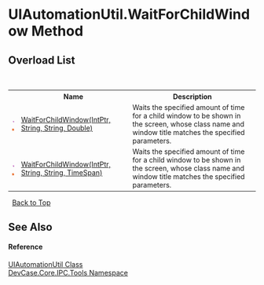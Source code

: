 # UIAutomationUtil.WaitForChildWindow Method 
 


## Overload List
&nbsp;<table><tr><th></th><th>Name</th><th>Description</th></tr><tr><td>![Public method](media/pubmethod.gif "Public method")![Static member](media/static.gif "Static member")</td><td><a href="M_DevCase_Core_IPC_Tools_UIAutomationUtil_WaitForChildWindow">WaitForChildWindow(IntPtr, String, String, Double)</a></td><td>
Waits the specified amount of time for a child window to be shown in the screen, whose class name and window title matches the specified parameters.</td></tr><tr><td>![Public method](media/pubmethod.gif "Public method")![Static member](media/static.gif "Static member")</td><td><a href="M_DevCase_Core_IPC_Tools_UIAutomationUtil_WaitForChildWindow_1">WaitForChildWindow(IntPtr, String, String, TimeSpan)</a></td><td>
Waits the specified amount of time for a child window to be shown in the screen, whose class name and window title matches the specified parameters.</td></tr></table>&nbsp;
<a href="#uiautomationutil.waitforchildwindow-method">Back to Top</a>

## See Also


#### Reference
<a href="T_DevCase_Core_IPC_Tools_UIAutomationUtil">UIAutomationUtil Class</a><br /><a href="N_DevCase_Core_IPC_Tools">DevCase.Core.IPC.Tools Namespace</a><br />